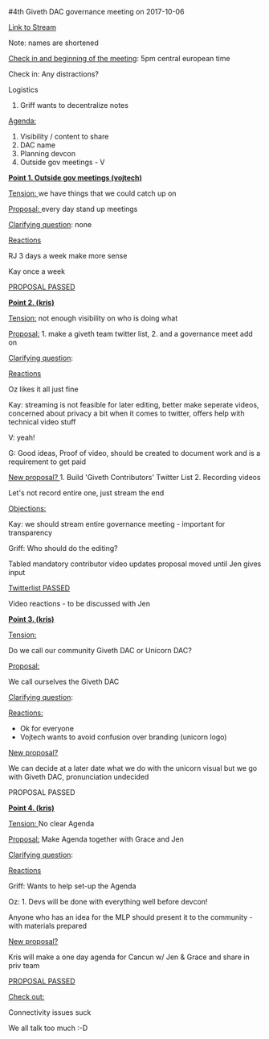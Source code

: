 #4th Giveth DAC governance meeting on 2017-10-06

[Link to Stream](https://youtu.be/5Y-6RBvRvN0)

Note: names are shortened

<span style="text-decoration:underline;">Check in and beginning of the meeting</span>: 5pm central european time

Check in: Any distractions?

Logistics



1.  Griff wants to decentralize notes

<span style="text-decoration:underline;">Agenda:</span>



1.  Visibility / content to share
1.  DAC name
1.  Planning devcon
1.  Outside gov meetings - V

**<span style="text-decoration:underline;">Point 1. Outside gov meetings (vojtech)</span>**

<span style="text-decoration:underline;">Tension: </span>we have things that we could catch up on

<span style="text-decoration:underline;">Proposal: </span>every day stand up meetings

<span style="text-decoration:underline;">Clarifying question</span>:  none

<span style="text-decoration:underline;">Reactions </span>

RJ 3 days a week make more sense

Kay once a week

<span style="text-decoration:underline;">PROPOSAL PASSED</span>

**<span style="text-decoration:underline;">Point 2. (kris)</span>**

<span style="text-decoration:underline;">Tension:</span> not enough visibility on who is doing what

<span style="text-decoration:underline;">Proposal:</span> 1. make a giveth team twitter list,
2. and a governance meet add on

<span style="text-decoration:underline;">Clarifying question</span>:

<span style="text-decoration:underline;">Reactions</span>

Oz likes it all just fine

Kay: streaming is not feasible for later editing, better make seperate videos, concerned about privacy a bit when it comes to twitter, offers help with technical video stuff

V: yeah!

G: Good ideas, Proof of video, should be created to document work and is a requirement to get paid

<span style="text-decoration:underline;">New proposal?
</span>1. Build 'Giveth Contributors' Twitter List
2. Recording videos

Let's not record entire one, just stream the end

<span style="text-decoration:underline;">Objections:</span>

Kay: we should stream entire governance meeting - important for transparency

Griff: Who should do the editing?

Tabled mandatory contributor video updates proposal moved until Jen gives input

<span style="text-decoration:underline;">Twitterlist PASSED</span>

Video reactions - to be discussed with Jen

**<span style="text-decoration:underline;">Point 3. (kris)</span>**

<span style="text-decoration:underline;">Tension: </span>

Do we call our community Giveth DAC or Unicorn DAC?

<span style="text-decoration:underline;">Proposal: </span>

We call ourselves the Giveth DAC

<span style="text-decoration:underline;">Clarifying question</span>:

<span style="text-decoration:underline;">Reactions:</span>



*   Ok for everyone
*   Vojtech wants to avoid confusion over branding (unicorn logo)<span style="text-decoration:underline;">
</span>

<span style="text-decoration:underline;">New proposal?</span>

We can decide at a later date what we do with the unicorn visual but we go with Giveth DAC, pronunciation undecided

PROPOSAL PASSED

**<span style="text-decoration:underline;">Point 4. (kris)</span>**

<span style="text-decoration:underline;">Tension: </span>No clear Agenda

<span style="text-decoration:underline;">Proposal:</span> Make Agenda together with Grace and Jen

<span style="text-decoration:underline;">Clarifying question</span>:

<span style="text-decoration:underline;">Reactions</span>

Griff: Wants to help set-up the Agenda

Oz: 1. Devs will be done with everything well before devcon!

Anyone who has an idea for the MLP should present it to the community - with materials prepared

<span style="text-decoration:underline;">New proposal?</span>

Kris will make a one day agenda for Cancun w/ Jen & Grace and share in priv team

<span style="text-decoration:underline;">PROPOSAL PASSED</span>

<span style="text-decoration:underline;">Check out:</span>

Connectivity issues suck

We all talk too much :-D
